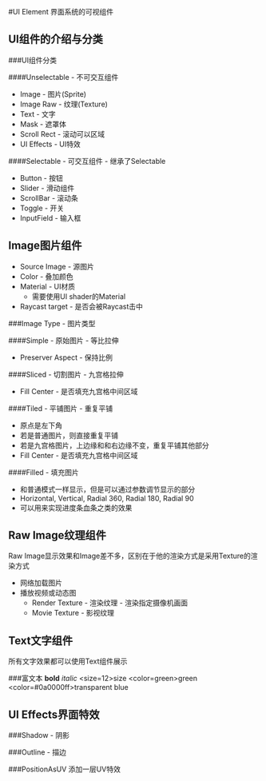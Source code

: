 #UI Element 界面系统的可视组件


UI组件的介绍与分类
---
###UI组件分类

####Unselectable - 不可交互组件
* Image - 图片(Sprite)
* Image Raw - 纹理(Texture)
* Text - 文字
* Mask - 遮罩体
* Scroll Rect - 滚动可以区域
* UI Effects - UI特效

####Selectable - 可交互组件 - 继承了Selectable
* Button - 按钮
* Slider - 滑动组件
* ScrollBar - 滚动条
* Toggle - 开关
* InputField - 输入框


Image图片组件
---
* Source Image - 源图片
* Color - 叠加颜色
* Material - UI材质
    * 需要使用UI shader的Material
* Raycast target - 是否会被Raycast击中

###Image Type - 图片类型

####Simple - 原始图片 - 等比拉伸
* Preserver Aspect - 保持比例

####Sliced - 切割图片 - 九宫格拉伸
* Fill Center - 是否填充九宫格中间区域

####Tiled - 平铺图片 - 重复平铺
* 原点是左下角
* 若是普通图片，则直接重复平铺
* 若是九宫格图片，上边缘和和右边缘不变，重复平铺其他部分
* Fill Center - 是否填充九宫格中间区域

####Filled - 填充图片
* 和普通模式一样显示，但是可以通过参数调节显示的部分
* Horizontal, Vertical, Radial 360, Radial 180, Radial 90
* 可以用来实现进度条血条之类的效果 


Raw Image纹理组件
---
Raw Image显示效果和Image差不多，区别在于他的渲染方式是采用Texture的渲染方式

* 网络加载图片
* 播放视频或动态图
    * Render Texture - 渲染纹理 - 渲染指定摄像机画面
    * Movie Texture - 影视纹理


Text文字组件
---

所有文字效果都可以使用Text组件展示

###富文本
    <b>bold</b>
    <i>italic</i>
    <size=12>size</size>
    <color=green>green</color>
    <color=#0a0000ff>transparent blue</color>


UI Effects界面特效
---
###Shadow - 阴影


###Outline - 描边


###PositionAsUV 添加一层UV特效


